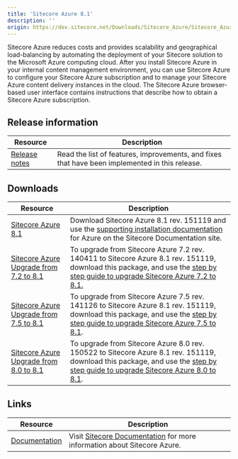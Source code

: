 ```yaml
---
title: 'Sitecore Azure 8.1'
description: ''
origin: https://dev.sitecore.net/Downloads/Sitecore_Azure/Sitecore_Azure_81/Sitecore_Azure_81
---
```


Sitecore Azure reduces costs and provides scalability and geographical load-balancing by automating the deployment of your Sitecore solution to the Microsoft Azure computing cloud. After you install Sitecore Azure in your internal content management environment, you can use Sitecore Azure to configure your Sitecore Azure subscription and to manage your Sitecore Azure content delivery instances in the cloud. The Sitecore Azure browser-based user interface contains instructions that describe how to obtain a Sitecore Azure subscription.

## Release information

| Resource                                                                                     | Description                                                                                           |
| -------------------------------------------------------------------------------------------- | ----------------------------------------------------------------------------------------------------- |
| [Release notes](/downloads/Sitecore_Azure/Sitecore_Azure_81/Sitecore_Azure_81/Release_Notes) | Read the list of features, improvements, and fixes that have been implemented in this release. <br /> |

## Downloads

| Resource                                                                                                                                                                                                                           | Description                                                                                                                                                                                                                    |
| ---------------------------------------------------------------------------------------------------------------------------------------------------------------------------------------------------------------------------------- | ------------------------------------------------------------------------------------------------------------------------------------------------------------------------------------------------------------------------------ |
| [Sitecore Azure 8.1](https://scdp.blob.core.windows.net/downloads/Sitecore%20Azure/Sitecore%20Azure%2081/Sitecore%20Azure%208.1/Secure/Sitecore%20Azure%208.1%20rev.%20151119.zip)                                                 | Download Sitecore Azure 8.1 rev. 151119 and use the [supporting installation documentation](https://doc.sitecore.net/cloud/81/azure) for Azure on the Sitecore Documentation site.                                             |
| [Sitecore Azure Upgrade from 7.2 to 8.1](https://scdp.blob.core.windows.net/downloads/Sitecore%20Azure/Sitecore%20Azure%2081/Sitecore%20Azure%208.1/Secure/Upgrade%20package%20for%20Sitecore%20Azure%20from%207.2%20to%208.1.zip) | To upgrade from Sitecore Azure 7.2 rev. 140411 to Sitecore Azure 8.1 rev. 151119, download this package, and use the [step by step guide to upgrade Sitecore Azure 7.2 to 8.1.](~/media/90297FA95C56492F992028A11AC6C10D.ashx) |
| [Sitecore Azure Upgrade from 7.5 to 8.1](https://scdp.blob.core.windows.net/downloads/Sitecore%20Azure/Sitecore%20Azure%2081/Sitecore%20Azure%208.1/Secure/Upgrade%20package%20for%20Sitecore%20Azure%20from%207.5%20to%208.1.zip) | To upgrade from Sitecore Azure 7.5 rev. 141126 to Sitecore Azure 8.1 rev. 151119, download this package, and use the [step by step guide to upgrade Sitecore Azure 7.5 to 8.1](~/media/0D70190450F447AB8B9A31F4CDF94300.ashx). |
| [Sitecore Azure Upgrade from 8.0 to 8.1](https://scdp.blob.core.windows.net/downloads/Sitecore%20Azure/Sitecore%20Azure%2081/Sitecore%20Azure%208.1/Secure/Upgrade%20package%20for%20Sitecore%20Azure%20from%208.0%20to%208.1.zip) | To upgrade from Sitecore Azure 8.0 rev. 150522 to Sitecore Azure 8.1 rev. 151119, download this package, and use the [step by step guide to upgrade Sitecore Azure 8.0 to 8.1](~/media/ECF0C57184344A62BB070B66C0A9E9E2.ashx). |

## Links

| Resource                                                                 | Description                                                                                                        |
| ------------------------------------------------------------------------ | ------------------------------------------------------------------------------------------------------------------ |
| [Documentation](https://doc.sitecore.net:443/en/Products/Cloud/81/Azure) | Visit [Sitecore Documentation](https://doc.sitecore.net/cloud/81/azure) for more information about Sitecore Azure. |
